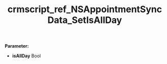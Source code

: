 ﻿---
title: crmscript_ref_NSAppointmentSyncData_SetIsAllDay
description: NSAppointmentSyncData.SetIsAllDay(Bool isAllDay)
intellisense: NSAppointmentSyncData.SetIsAllDay
keywords: NSAppointmentSyncData, GetIsAllDay
so.topic: reference
---



**Parameter:** 
 - **isAllDay** Bool

